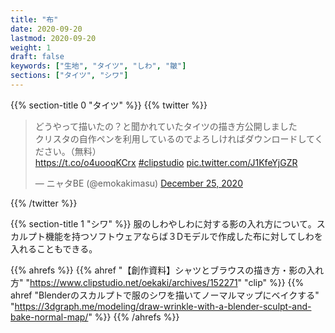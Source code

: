 ```yaml
---
title: "布"
date: 2020-09-20
lastmod: 2020-09-20
weight: 1
draft: false
keywords: ["生地", "タイツ", "しわ", "皺"]
sections: ["タイツ", "シワ"]
---
```


{{% section-title 0 "タイツ" %}}
{{% twitter %}}
<blockquote class="twitter-tweet"><p lang="ja" dir="ltr">どうやって描いたの？と聞かれていたタイツの描き方公開しました<br>クリスタの自作ペンを利用しているのでよろしければダウンロードしてください。（無料）<br> <a href="https://t.co/o4uooqKCrx">https://t.co/o4uooqKCrx</a> <a href="https://twitter.com/hashtag/clipstudio?src=hash&amp;ref_src=twsrc%5Etfw">#clipstudio</a> <a href="https://t.co/J1KfeYjGZR">pic.twitter.com/J1KfeYjGZR</a></p>&mdash; ニャタBE (@emokakimasu) <a href="https://twitter.com/emokakimasu/status/1342400530518163458?ref_src=twsrc%5Etfw">December 25, 2020</a></blockquote>
{{% /twitter %}}


{{% section-title 1 "シワ" %}}
服のしわやしわに対する影の入れ方について。スカルプト機能を持つソフトウェアならば３Dモデルで作成した布に対してしわを入れることもできる。

{{% ahrefs %}}
    {{% ahref "【創作資料】シャツとブラウスの描き方・影の入れ方" "https://www.clipstudio.net/oekaki/archives/152271" "clip" %}}
    {{% ahref "Blenderのスカルプトで服のシワを描いてノーマルマップにベイクする" "https://3dgraph.me/modeling/draw-wrinkle-with-a-blender-sculpt-and-bake-normal-map/" %}}
{{% /ahrefs %}}
